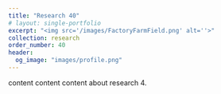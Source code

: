 ```yaml
---
title: "Research 40"
# layout: single-portfolio
excerpt: "<img src='/images/FactoryFarmField.png' alt=''>"
collection: research
order_number: 40
header: 
  og_image: "images/profile.png"
---
```

content content content about research 4.